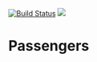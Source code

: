 [![Build Status](https://travis-ci.com/shpotainna/passengers.svg?branch=master)](https://travis-ci.com/shpotainna/passengers)
[![](https://img.shields.io/codecov/c/github/shpotainna/passengers?color=green&logo=test%20coverage)](https://codecov.io/gh/shpotainna/passengers)


Passengers
=================
